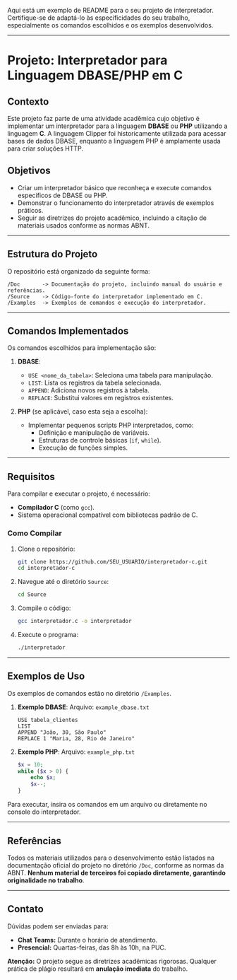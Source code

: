Aqui está um exemplo de README para o seu projeto de interpretador. Certifique-se de adaptá-lo às especificidades do seu trabalho, especialmente os comandos escolhidos e os exemplos desenvolvidos. 

---

# Projeto: Interpretador para Linguagem DBASE/PHP em C

## Contexto
Este projeto faz parte de uma atividade acadêmica cujo objetivo é implementar um interpretador para a linguagem **DBASE** ou **PHP** utilizando a linguagem **C**. A linguagem Clipper foi historicamente utilizada para acessar bases de dados DBASE, enquanto a linguagem PHP é amplamente usada para criar soluções HTTP.

## Objetivos
- Criar um interpretador básico que reconheça e execute comandos específicos de DBASE ou PHP.
- Demonstrar o funcionamento do interpretador através de exemplos práticos.
- Seguir as diretrizes do projeto acadêmico, incluindo a citação de materiais usados conforme as normas ABNT.

---

## Estrutura do Projeto

O repositório está organizado da seguinte forma:
```
/Doc       -> Documentação do projeto, incluindo manual do usuário e referências.
/Source    -> Código-fonte do interpretador implementado em C.
/Examples  -> Exemplos de comandos e execução do interpretador.
```

---

## Comandos Implementados
Os comandos escolhidos para implementação são:
1. **DBASE**:
   - `USE <nome_da_tabela>`: Seleciona uma tabela para manipulação.
   - `LIST`: Lista os registros da tabela selecionada.
   - `APPEND`: Adiciona novos registros à tabela.
   - `REPLACE`: Substitui valores em registros existentes.

2. **PHP** (se aplicável, caso esta seja a escolha):
   - Implementar pequenos scripts PHP interpretados, como:
     - Definição e manipulação de variáveis.
     - Estruturas de controle básicas (`if`, `while`).
     - Execução de funções simples.

---

## Requisitos
Para compilar e executar o projeto, é necessário:
- **Compilador C** (como `gcc`).
- Sistema operacional compatível com bibliotecas padrão de C.

### Como Compilar
1. Clone o repositório:
   ```bash
   git clone https://github.com/SEU_USUARIO/interpretador-c.git
   cd interpretador-c
   ```
2. Navegue até o diretório `Source`:
   ```bash
   cd Source
   ```
3. Compile o código:
   ```bash
   gcc interpretador.c -o interpretador
   ```
4. Execute o programa:
   ```bash
   ./interpretador
   ```

---

## Exemplos de Uso
Os exemplos de comandos estão no diretório `/Examples`. 

1. **Exemplo DBASE**:
   Arquivo: `example_dbase.txt`
   ```
   USE tabela_clientes
   LIST
   APPEND "João, 30, São Paulo"
   REPLACE 1 "Maria, 28, Rio de Janeiro"
   ```

2. **Exemplo PHP**:
   Arquivo: `example_php.txt`
   ```php
   $x = 10;
   while ($x > 0) {
       echo $x;
       $x--;
   }
   ```

Para executar, insira os comandos em um arquivo ou diretamente no console do interpretador.

---

## Referências
Todos os materiais utilizados para o desenvolvimento estão listados na documentação oficial do projeto no diretório `/Doc`, conforme as normas da ABNT. **Nenhum material de terceiros foi copiado diretamente, garantindo originalidade no trabalho**.

---

## Contato
Dúvidas podem ser enviadas para:
- **Chat Teams:** Durante o horário de atendimento.
- **Presencial:** Quartas-feiras, das 8h às 10h, na PUC.

**Atenção:** O projeto segue as diretrizes acadêmicas rigorosas. Qualquer prática de plágio resultará em **anulação imediata** do trabalho.

